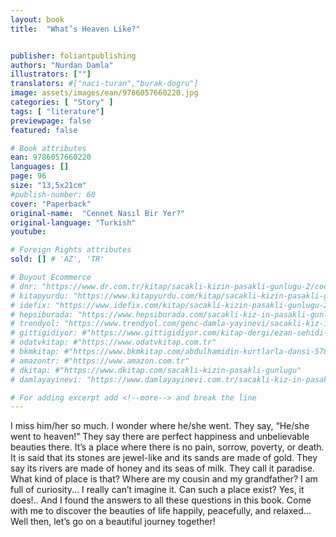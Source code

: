 ```yaml
---
layout: book
title:  "What’s Heaven Like?"


publisher: foliantpublishing
authors: "Nurdan Damla"
illustrators: [""]
translators: #["naci-turan","burak-dogru"]
image: assets/images/ean/9786057660220.jpg
categories: [ "Story" ]
tags: [ "literature"]
previewpage: false
featured: false

# Book attributes
ean: 9786057660220
languages: []
page: 96
size: "13,5x21cm"
#publish-number: 60
cover: "Paperback"
original-name:  "Cennet Nasıl Bir Yer?"
original-language: "Turkish"
youtube:

# Foreign Rights attributes
sold: [] # 'AZ', 'TR'

# Buyout Ecommerce
# dnr: "https://www.dr.com.tr/kitap/sacakli-kizin-pasakli-gunlugu-2/cocuk-ve-genclik/genclik-10-yas/roman-oyku/urunno=0001893059001"
# kitapyurdu: "https://www.kitapyurdu.com/kitap/sacakli-kizin-pasakli-gunlugu-2-/560122.html&filter_name=Sa%C3%A7akl%C4%B1+K%C4%B1z%27%C4%B1n+Pasakl%C4%B1+G%C3%BCnl%C3%BC%C4%9F%C3%BC+2"
# idefix: "https://www.idefix.com/kitap/sacakli-kizin-pasakli-gunlugu-2/cocuk-ve-genclik/genclik-10-yas/roman-oyku/urunno=0001893059001"
# hepsiburada: "https://www.hepsiburada.com/sacakli-kiz-in-pasakli-gunlugu-2-damla-yayinevi-p-HBV000012ER86"
# trendyol: "https://www.trendyol.com/genc-damla-yayinevi/sacakli-kiz-in-pasakli-gunlugu-2-p-54825777"
# gittigidiyor: #"https://www.gittigidiyor.com/kitap-dergi/ezan-sehidi-adnan-menderes_pdp_732728793"
# odatvkitap: #"https://www.odatvkitap.com.tr"
# bkmkitap: #"https://www.bkmkitap.com/abdulhamidin-kurtlarla-dansi-578226"
# amazontr: #"https://www.amazon.com.tr"
# dkitap: #"https://www.dkitap.com/sacakli-kizin-pasakli-gunlugu"
# damlayayinevi: "https://www.damlayayinevi.com.tr/sacakli-kiz-in-pasakli-gunlugu-2-bu-iste-bi-terslik-var"

# For adding excerpt add <!--more--> and break the line
---
```

I miss him/her so much. I wonder where he/she
went. They say, “He/she went to heaven!” They
say there are perfect happiness and unbelievable
beauties there. It’s a place where there is no pain,
sorrow, poverty, or death.
It is said that its stones are jewel-like and its
sands are made of gold. They say its rivers are
made of honey and its seas of milk. They call it
paradise. What kind of place is that? Where are my
cousin and my grandfather? I am full of curiosity...
I really can’t imagine it. Can such a place exist?
Yes, it does!.. And I found the answers to all
these questions in this book.
Come with me to discover the beauties of life
happily, peacefully, and relaxed...
Well then, let’s go on a beautiful journey together!
<!--more--> 

